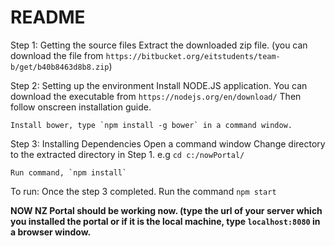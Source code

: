 # README #

Step 1: Getting the source files
    Extract the downloaded zip file.
    (you can download the file from `https://bitbucket.org/eitstudents/team-b/get/b40b8463d8b8.zip`)

Step 2: Setting up the environment
    Install NODE.JS application. You can download the executable from `https://nodejs.org/en/download/`
    Then follow onscreen installation guide.

    Install bower, type `npm install -g bower` in a command window.


Step 3: Installing Dependencies
    Open a command window
    Change directory to the extracted directory in Step 1. e.g `cd c:/nowPortal/`

    Run command, `npm install`

To run:
    Once the step 3 completed. Run the command `npm start`



<strong>NOW NZ Portal should be working now. (type the url of your server which you installed the portal or if it is the local machine, type `localhost:8080` in a browser window.</strong>